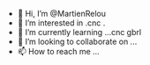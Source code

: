- 👋 Hi, I’m @MartienRelou
- 👀 I’m interested in .cnc
.
- 🌱 I’m currently learning ...cnc gbrl
- 💞️ I’m looking to collaborate on ...
- 📫 How to reach me ...

<!---
MartienRelou/MartienRelou is a ✨ special ✨ repository because its `README.md` (this file) appears on your GitHub profile.
You can click the Preview link to take a look at your changes.
--->
